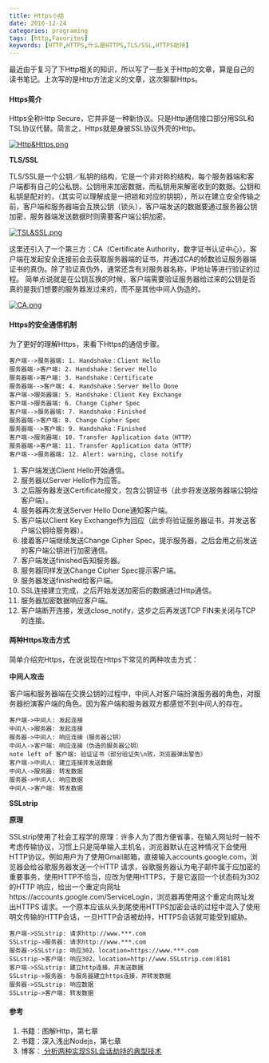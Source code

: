 ```yaml
---
title: Https小结
date: 2016-12-24
categories: programing
tags: [http,Favorites]
keywords: [HTTP,HTTPS,什么是HTTPS,TLS/SSL,HTTPS劫持]
---
```


最近由于复习了下Http相关的知识，所以写了一些关于Http的文章，算是自己的读书笔记。上次写的是Http方法定义的文章，这次聊聊Https。

#### Https简介

Https全称Http Secure，它并非是一种新协议。只是Http通信接口部分用SSL和TSL协议代替。简言之，Https就是身披SSL协议外壳的Http。

[![Http&Https.png](https://i.loli.net/2018/06/11/5b1e15cfd332f.png)](https://i.loli.net/2018/06/11/5b1e15cfd332f.png)

**TLS/SSL**

TLS/SSL是一个公钥／私钥的结构，它是一个非对称的结构，每个服务器端和客户端都有自己的公私钥。公钥用来加密数据，而私钥用来解密收到的数据。公钥和私钥是配对的，（其实可以理解成是一把锁和对应的钥钥），所以在建立安全传输之前，客户端和服务器端会互换公钥（锁头），客户端发送的数据要通过服务器公钥加密，服务器端发送数据时则需要客户端公钥加密。

[![TSL&SSL.png](https://i.loli.net/2018/06/11/5b1e15cfd4f0f.png)](https://i.loli.net/2018/06/11/5b1e15cfd4f0f.png)

这里还引入了一个第三方：CA（Certificate Authority，数字证书认证中心）。客户端在发起安全连接前会去获取服务器端的证书，并通过CA的帧数验证服务器端证书的真伪。除了验证真伪外，通常还含有对服务器名称，IP地址等进行验证的过程。
简单点说就是在公钥互换的时候，客户端需要验证服务器给过来的公钥是否真的是我们想要的服务器发过来的，而不是其他中间人伪造的。

[![CA.png](https://i.loli.net/2018/06/11/5b1e15d008093.png)](https://i.loli.net/2018/06/11/5b1e15d008093.png)

#### Https的安全通信机制

为了更好的理解Https，来看下Https的通信步骤。

```sequence
客户端-->服务器端: 1. Handshake：Client Hello
服务器端->客户端: 2. Handshake：Server Hello
服务器端->客户端: 3. Handshake：Certificate
服务器端-->客户端: 4. Handshake：Server Hello Done
客户端->服务器端: 5. Handshake：Client Key Exchange
客户端->服务器端: 6. Change Cipher Spec
客户端-->服务器端: 7. Handshake：Finished
服务器端->客户端: 8. Change Cipher Spec
服务器端-->客户端: 9. Handshake：Finished
客户端->服务器端: 10. Transfer Application data（HTTP）
服务器端->客户端: 11. Transfer Application data（HTTP）
客户端-->服务器端: 12. Alert: warning, close notify
```

1. 客户端发送Client Hello开始通信。
2. 服务器以Server Hello作为应答。
3. 之后服务器发送Certificate报文，包含公钥证书（此步将发送服务器端公钥给客户端）。
4. 服务器再次发送Server Hello Done通知客户端。
5. 客户端以Client Key Exchange作为回应（此步将验证服务器证书，并发送客户端公钥给服务器）。
6. 接着客户端继续发送Change Cipher Spec，提示服务器，之后会用之前发送的客户端公钥进行加密通信。
7. 客户端发送finished告知服务器。
8. 服务器同样发送Change Cipher Spec提示客户端。
9. 服务器发送finished给客户端。
10. SSL连接建立完成，之后开始发送加密后的数据通过Http通信。
11. 服务器加密数据响应客户端。
12. 客户端断开连接，发送close_notify，这步之后再发送TCP FIN来关闭与TCP的连接。

#### 两种Https攻击方式

简单介绍完Https，在说说现在Https下常见的两种攻击方式：

**中间人攻击**

客户端和服务器端在交换公钥的过程中，中间人对客户端扮演服务器的角色，对服务器扮演客户端的角色。因为客户端和服务器双方都感觉不到中间人的存在。

```sequence
客户端->中间人: 发起连接
中间人->服务器: 发起连接
服务器->中间人: 响应连接（服务器公钥）
中间人->客户端: 响应连接（伪造的服务器公钥）
note left of 客户端: 验证证书（部分验证失\n败，浏览器弹出警告）
客户端->中间人: 建立连接并发送数据
中间人->服务器: 转发数据
服务器->中间人: 响应数据
中间人->客户端: 转发数据
```

**SSLstrip**

**原理**

SSLstrip使用了社会工程学的原理：许多人为了图方便省事，在输入网址时一般不考虑传输协议，习惯上只是简单输入主机名，浏览器默认在这种情况下会使用HTTP协议。例如用户为了使用Gmail邮箱，直接输入accounts.google.com，浏览器会给谷歌服务器发送一个HTTP 请求，谷歌服务器认为电子邮件属于应加密的重要事务，使用HTTP不恰当，应改为使用HTTPS，于是它返回一个状态码为302的HTTP 响应，给出一个重定向网址https://accounts.google.com/ServiceLogin，浏览器再使用这个重定向网址发出HTTPS 请求。一个原本应该从头到尾使用HTTPS加密会话的过程中混入了使用明文传输的HTTP会话，一旦HTTP会话被劫持，HTTPS会话就可能受到威胁。

```sequence
客户端->SSLstrip: 请求http://www.***.com
SSLstrip->服务器: 请求http://www.***.com
服务器->SSLstrip: 响应302，location=https://www.***.com
SSLstrip->客户端: 响应302，location=http://www.SSLstrip.com:8181
客户端->SSLstrip: 建立http连接，并发送数据
SSLstrip->服务器: 与服务器建立https连接，并转发数据
服务器->SSLstrip: 响应数据
SSLstrip->客户端: 转发数据
```

#### 参考

1. 书籍：图解Http，第七章
2. 书籍：深入浅出Nodejs，第七章
3. 博客：[ 分析两种实现SSL会话劫持的典型技术](http://blog.csdn.net/howeverpf/article/details/19366215)